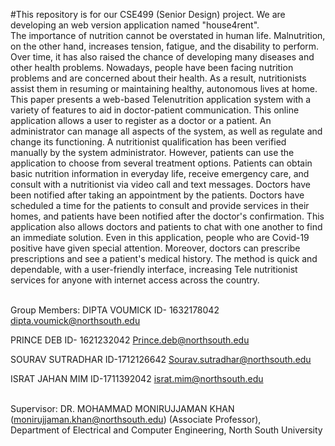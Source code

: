 #This repository is for our CSE499 (Senior Design) project. We are developing an web version application named "house4rent".<br/>
The importance of nutrition cannot be overstated in human life. Malnutrition, on the other hand, increases tension, fatigue, and the disability to perform. Over time, it has also raised the chance of developing many diseases and other health problems. Nowadays, people have been facing nutrition problems and are concerned about their health. As a result, nutritionists assist them in resuming or maintaining healthy, autonomous lives at home. This paper presents a web-based Telenutrition application system with a variety of features to aid in doctor-patient communication. This online application allows a user to register as a doctor or a patient. An administrator can manage all aspects of the system, as well as regulate and change its functioning. A nutritionist qualification has been verified manually by the system administrator. However, patients can use the application to choose from several treatment options. Patients can obtain basic nutrition information in everyday life, receive emergency care, and consult with a nutritionist via video call and text messages. Doctors have been notified after taking an appointment by the patients. Doctors have scheduled a time for the patients to consult and provide services in their homes, and patients have been notified after the doctor's confirmation.  This application also allows doctors and patients to chat with one another to find an immediate solution. Even in this application, people who are Covid-19 positive have given special attention. Moreover, doctors can prescribe prescriptions and see a patient's medical history. The method is quick and dependable, with a user-friendly interface, increasing Tele nutritionist services for anyone with internet access across the country.<br/><br/>

Group Members: DIPTA VOUMICK ID- 1632178042 dipta.voumick@northsouth.edu<br/>

PRINCE DEB ID- 1621232042 Prince.deb@northsouth.edu<br/>

SOURAV SUTRADHAR ID-1712126642 Sourav.sutradhar@northsouth.edu<br/>

ISRAT JAHAN MIM ID-1711392042 israt.mim@northsouth.edu <br/><br/>


Supervisor: DR. MOHAMMAD MONIRUJJAMAN KHAN (monirujjaman.khan@northsouth.edu) (Associate Professor), <br/>
Department of Electrical and Computer Engineering, North South University
